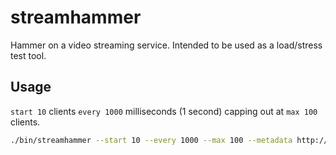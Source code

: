 streamhammer
============

Hammer on a video streaming service.  Intended to be used as a load/stress test tool.


Usage
-----

`start 10` clients `every 1000` milliseconds (1 second) capping out at `max 100` clients.

```bash
./bin/streamhammer --start 10 --every 1000 --max 100 --metadata http://domain.com/metadata.json
```
